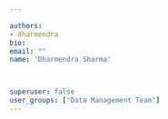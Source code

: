```yaml
---

authors:
- dharmendra
bio: 
email: ""
name: 'Dharmendra Sharma'



superuser: false
user_groups: ["Data Management Team"]
---
```



